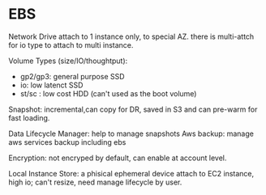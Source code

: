 # EBS

Network Drive attach to 1 instance only, to special AZ. there is multi-attch for io type to attach to multi instance.

Volume Types (size/IO/thoughtput):

- gp2/gp3: general purpose SSD
- io: low latenct SSD
- st/sc : low cost HDD (can't used as the boot volume)

Snapshot: incremental,can copy for DR, saved in S3 and can pre-warm for fast loading.

Data Lifecycle Manager: help to manage snapshots
Aws backup: manage aws services backup including ebs

Encryption: not encryped by default, can enable at account level.

Local Instance Store: a phisical ephemeral device attach to EC2 instance, high io; can't resize, need manage lifecycle by user.
